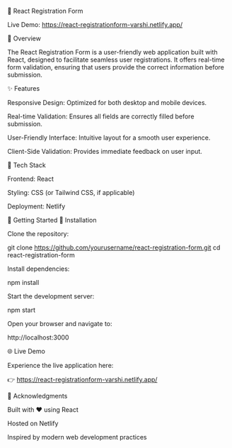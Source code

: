 📝 React Registration Form

Live Demo: https://react-registrationform-varshi.netlify.app/

🚀 Overview

The React Registration Form is a user-friendly web application built with React, designed to facilitate seamless user registrations. It offers real-time form validation, ensuring that users provide the correct information before submission.

✨ Features

Responsive Design: Optimized for both desktop and mobile devices.

Real-time Validation: Ensures all fields are correctly filled before submission.

User-Friendly Interface: Intuitive layout for a smooth user experience.

Client-Side Validation: Provides immediate feedback on user input.

🧩 Tech Stack

Frontend: React

Styling: CSS (or Tailwind CSS, if applicable)

Deployment: Netlify

🚀 Getting Started
🔧 Installation

Clone the repository:

git clone https://github.com/yourusername/react-registration-form.git
cd react-registration-form


Install dependencies:

npm install


Start the development server:

npm start


Open your browser and navigate to:

http://localhost:3000

🌐 Live Demo

Experience the live application here:

👉 https://react-registrationform-varshi.netlify.app/

💬 Acknowledgments

Built with ❤️ using React

Hosted on Netlify

Inspired by modern web development practices
